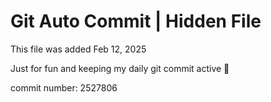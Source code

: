 # Git Auto Commit | Hidden File

This file was added Feb 12, 2025

Just for fun and keeping my daily git commit active 🤪

commit number: 2527806

